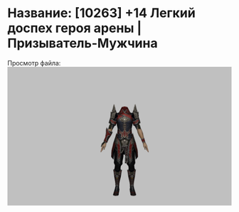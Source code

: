 # Название: [10263] +14 Легкий доспех героя арены | Призыватель-Мужчина

Просмотр файла:
![p080031.png](p080031.png)